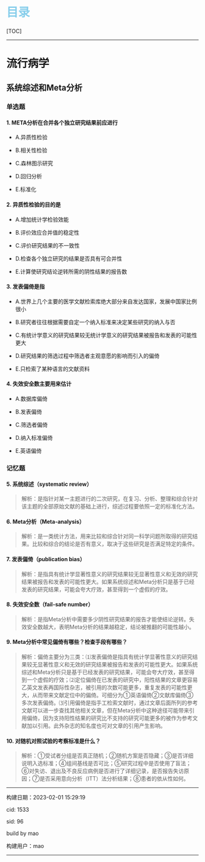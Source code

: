 
<h1 style="font-size:2.2em;color:skyblue;text-align:left">目录</h1>

[TOC]

---






























# 流行病学

## 系统综述和Meta分析

### 单选题

#### 1. META分析在合并各个独立研究结果前应进行

* A.异质性检验

* B.相关性检验

* C.森林图示研究

* D.回归分析

* E.标准化







#### 2. 异质性检验的目的是

* A.增加统计学检验效能

* B.评价效应合并值的稳定性

* C.评价研究结果的不一致性

* D.检查各个独立研究的结果是否具有可合并性

* E.计算使研究结论逆转所需的阴性结果的报告数







#### 3. 发表偏倚是指

* A.世界上几个主要的医学文献检索库绝大部分来自发达国家，发展中国家比例很小

* B.研究者往往根据需要自定一个纳入标准来决定某些研究的纳入与否

* C.有统计学意义的研究结果较无统计学意义的研究结果被报告和发表的可能性更大

* D.研究结果的筛选过程中筛选者主观意愿的影响而引入的偏倚

* E.只检索了某种语言的文献资料







#### 4. 失效安全数主要用来估计

* A.数据库偏倚

* B.发表偏倚

* C.筛选者偏倚

* D.纳入标准偏倚

* E.英语偏倚











### 记忆题

#### 5. 系统综述（systematic review）

> 解析：是指针对某一主题进行的二次研究，在复习、分析、整理和综合针对该主题的全部原始文献的基础上进行，综述过程要依照一定的标准化方法。







#### 6. Meta分析（Meta-analysis）

> 解析：是一类统计方法，用来比较和综合针对同一科学问题所取得的研究结果。比较和综合的结论是否有意义，取决于这些研究是否满足特定的条件。







#### 7. 发表偏倚（publication bias）

> 解析：是指具有统计学显著性意义的研究结果较无显著性意义和无效的研究结果被报告和发表的可能性更大。如果系统综述和Meta分析只是基于已经发表的研究结果，可能会夸大疗效，甚至得到一个虚假的疗效。







#### 8. 失效安全数（fail-safe number）

> 解析：是指Meta分析中需要多少阴性研究结果的报告才能使结论逆转。失效安全数越大，表明Meta分析的结果越稳定，结论被推翻的可能性越小。







#### 9. Meta分析中常见偏倚有哪些？检查手段有哪些？

> 解析：偏倚主要分为三类：⑴发表偏倚是指具有统计学显著性意义的研究结果较无显著性意义和无效的研究结果被报告和发表的可能性更大。如果系统综述和Meta分析只是基于已经发表的研究结果，可能会夸大疗效，甚至得到一个虚假的疗效；⑵定位偏倚在已发表的研究中，阳性结果的文章更容易乙英文发表再国际性杂志，被引用的次数可能更多，重复发表的可能性更大，从而带来文献定位中的偏倚。可细分为①英语偏倚②文献库偏倚③多次发表偏倚。⑶引用偏倚是指手工检索文献时，通过文章后面所列的参考文献可以进一步查找其他相关文章，但在Meta分析中这种途径可能带来引用偏倚，因为支持阳性结果的研究比不支持的研究可能更多的被作为参考文献加以引用。此外杂志的知名度也可对文章的引用产生影响。







#### 10. 对随机对照试验的考察标准是什么？

> 解析：①受试者分组是否真正随机；②随机方案是否隐藏；③是否详细说明入选标准；④组间基线是否可比；⑤研究过程中是否使用了盲法；⑥对失访、退出及不良反应病例是否进行了详细记录，是否报告失访原因；⑦是否采用意向分析（ITT）法分析结果；⑧患者的依从性如何。

















---

构建日期：2023-02-01 15:29:19

cid: 1533

sid: 96

build  by  mao

构建用户：mao

---